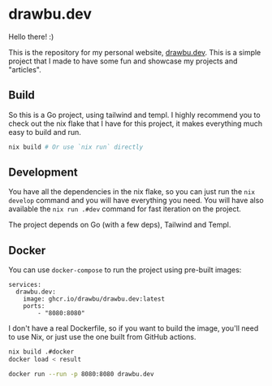 # drawbu.dev

Hello there! :)

This is the repository for my personal website, [drawbu.dev](https://drawbu.dev).
This is a simple project that I made to have some fun and showcase my projects
and "articles".


## Build

So this is a Go project, using tailwind and templ. I highly recommend you to
check out the nix flake that I have for this project, it makes everything much
easy to build and run.

```bash
nix build # Or use `nix run` directly
```


## Development

You have all the dependencies in the nix flake, so you can just run the
`nix develop` command and you will have everything you need. You will have
also available the `nix run .#dev` command for fast iteration on the project.

The project depends on Go (with a few deps), Tailwind and Templ.


## Docker

You can use `docker-compose` to run the project using pre-built images:
```docker-compose
services:
  drawbu.dev:
    image: ghcr.io/drawbu/drawbu.dev:latest
    ports:
        - "8080:8080"
```

I don't have a real Dockerfile, so if you want to build the image, you'll need
to use Nix, or just use the one built from GitHub actions.
```bash
nix build .#docker
docker load < result
```
```bash
docker run --run -p 8080:8080 drawbu.dev
```
